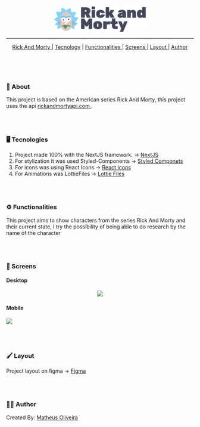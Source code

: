 <div align='center'>
<img src="./.github/Logo.svg" width='250'>

---

<a href='#about'>Rick And Morty </a>|
<a href='#tecnology'>Tecnology</a> |
<a href='#functionalities'>Functionalities </a>|
<a href='#screen'>Screens </a>|
<a href='#layout'>Layout </a>|
<a href='#author'>Author </a>

</div>

<br>

<br>
<br>

### <p id='about'>📑 About</p>

This project is based on the American series Rick And Morty, this project uses the api <a href='https://rickandmortyapi.com/'>rickandmortyapi.com </a>.

<br/>
<br/>

### <p id='tecnology'>🖥 Tecnologies</p>

<ol>
  <li>Project made 100% with the NextJS framework. &rarr;  <a href='https://nextjs.org/'>NextJS </a> </li>
  
  <li>For stylization it was used Styled-Components &rarr; <a href='https://styled-components.com/'>Styled Componets</a></li>

  <li>For icons was using React Icons &rarr; <a href='https://react-icons.github.io/react-icons/'>React Icons</a></li>

  <li>For Animations was LottieFiles &rarr; <a href='https://lottiefiles.com/'>Lottie Files</a></li>
</ol>

<br/> 
<br/>

### <p id='functionalities'>⚙ Functionalities</p>

This project aims to show characters from the series Rick And Morty and their current state, I try the possibility of being able to do research by the name of the character

<br/> 
<br/>

### <p id='screen'>🎥 Screens</p>

#### Desktop

<p align='center'>
<img src='./.github/gifDesktop.gif' width='700'>

#### Mobile

<img src='./.github/gifMobile.gif' height='425'>

</p>

<br/> 
<br/>

### <p id='layout'>🖌 Layout</p>

Project layout on figma &rarr; <a href='https://www.figma.com/file/nU30kL0fdQqrvLaydG4ydD/RickAndMorty?node-id=97%3A0'>Figma</a>

<br/> 
<br/>

### <p id='author'>🧔🏿 Author</p>

Created By: <a href='https://github.com/Matheus0liveira'> Matheus Oliveira </a>
